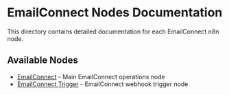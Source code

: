 # EmailConnect Nodes Documentation

This directory contains detailed documentation for each EmailConnect n8n node.

## Available Nodes

- [EmailConnect](./EmailConnect.md) - Main EmailConnect operations node
- [EmailConnect Trigger](./EmailConnectTrigger.md) - EmailConnect webhook trigger node
